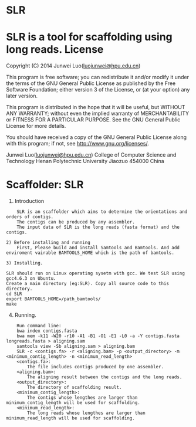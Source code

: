 # SLR
SLR is a tool for scaffolding using long reads.
License
=========

Copyright (C) 2014 Junwei Luo(luojunwei@hpu.edu.cn)

This program is free software; you can redistribute it and/or
modify it under the terms of the GNU General Public License
as published by the Free Software Foundation; either version 3
of the License, or (at your option) any later version.

This program is distributed in the hope that it will be useful,
but WITHOUT ANY WARRANTY; without even the implied warranty of
MERCHANTABILITY or FITNESS FOR A PARTICULAR PURPOSE.  See the
GNU General Public License for more details.

You should have received a copy of the GNU General Public License
along with this program; if not, see <http://www.gnu.org/licenses/>.

Junwei Luo(luojunwei@hpu.edu.cn)
College of Computer Science and Technology
Henan Polytechnic University
Jiaozuo
454000
China


Scaffolder: SLR
=================

1) Introduction
```
	SLR is an scaffolder which aims to determine the orientations and orders of contigs. 
	The contigs can be produced by any assembler.
	The input data of SLR is the long reads (fasta format) and the contigs.

2) Before installing and running
	First, Please build and install Samtools and Bamtools. And add enviroment vairable BAMTOOLS_HOME which is the path of bamtools.

3) Installing.
```
	SLR should run on Linux operating sysetm with gcc. We test SLR using gcc4.6.3 on Ubuntu.
	Create a main directory (eg:SLR). Copy all source code to this directory.
	cd SLR
	export BAMTOOLS_HOME=/path_bamtools/
	make

4) Running.
```
	Run command line: 
	bwa index contigs.fasta
	bwa mem -k11 -W20 -r10 -A1 -B1 -O1 -E1 -L0 -a -Y contigs.fasta longreads.fasta > aligning.sam
	samtools view -Sb aligning.sam > aligning.bam
	SLR -c <contigs.fa> -r <aligning.bam> -p <output_directory> -m <minimum_contig_length> -n <minimum_read_length>
	<contigs.fa>: 
		The file includes contigs produced by one assembler.
	<aligning.bam>:
		The aligning result between the contigs and the long reads.
	<output_directory>:
		The directory of scaffolding result.
	<minimum_contig_length>: 
		The contigs whose lengthes are larger than minimum_contig_length will be used for scaffolding.
	<minimum_read_length>: 
		The long reads whose lengthes are larger than minimum_read_length will be used for scaffolding.
